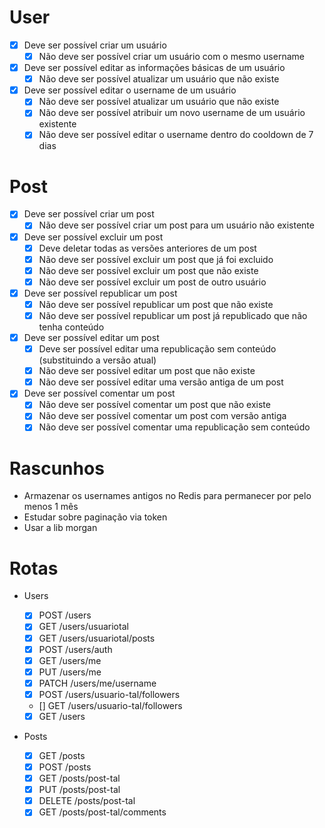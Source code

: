 # User

- [x] Deve ser possível criar um usuário
  - [x] Não deve ser possível criar um usuário com o mesmo username
- [x] Deve ser possível editar as informações básicas de um usuário
  - [x] Não deve ser possível atualizar um usuário que não existe
- [x] Deve ser possível editar o username de um usuário
  - [x] Não deve ser possível atualizar um usuário que não existe
  - [x] Não deve ser possível atribuir um novo username de um usuário existente
  - [x] Não deve ser possível editar o username dentro do cooldown de 7 dias

# Post

- [x] Deve ser possível criar um post
  - [x] Não deve ser possível criar um post para um usuário não existente
- [x] Deve ser possível excluir um post
  - [x] Deve deletar todas as versões anteriores de um post
  - [x] Não deve ser possível excluir um post que já foi excluido
  - [x] Não deve ser possível excluir um post que não existe
  - [x] Não deve ser possível excluir um post de outro usuário
- [x] Deve ser possível republicar um post
  - [x] Não deve ser possível republicar um post que não existe
  - [x] Não deve ser possível republicar um post já republicado que não tenha conteúdo
- [x] Deve ser possível editar um post
  - [x] Deve ser possível editar uma republicação sem conteúdo (substituindo a versão atual)
  - [x] Não deve ser possível editar um post que não existe
  - [x] Não deve ser possível editar uma versão antiga de um post
- [x] Deve ser possível comentar um post
  - [x] Não deve ser possível comentar um post que não existe
  - [x] Não deve ser possível comentar um post com versão antiga
  - [x] Não deve ser possível comentar uma republicação sem conteúdo

# Rascunhos

- Armazenar os usernames antigos no Redis para permanecer por pelo menos 1 mês
- Estudar sobre paginação via token
- Usar a lib morgan

# Rotas

- Users

  - [x] POST /users
  - [x] GET /users/usuariotal
  - [x] GET /users/usuariotal/posts
  - [x] POST /users/auth
  - [x] GET /users/me
  - [x] PUT /users/me
  - [x] PATCH /users/me/username
  - [x] POST /users/usuario-tal/followers
  - [] GET /users/usuario-tal/followers
  - [x] GET /users

- Posts
  - [x] GET /posts
  - [x] POST /posts
  - [x] GET /posts/post-tal
  - [x] PUT /posts/post-tal
  - [x] DELETE /posts/post-tal
  - [x] GET /posts/post-tal/comments
